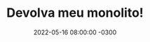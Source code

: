 ---
layout: post 
title:  "Devolva meu monolito!"
date:   2022-05-16 08:00:00 -0300
published: true
tag: "Edição #11 - 23.05.2022"
headline: "Devolva meu monolito!"
highlight_title: "Give me back my monolith"
highlight_url: "https://www.craigkerstiens.com/2019/03/13/give-me-back-my-monolith/"
highlight_autor: "Craig Kerstiens"
comentario: |-
  "O artigo trás uma reflexão dos desafios de uma arquitetura de micro serviços. Há uma revisita a alguns pontos que enfrentamos no dia a dia e como ela impacta no modo que vamos gerenciar o ambiente de micro serviços. Pontos como *setup*, *debug* e *test* são analisados. 

  O processo de setup cresceu drasticamente. O tempo de *onboard* de novos engenheiros também cresceu junto com um sentimento de complexidade desnecessária para engenheiros juniores.

  No processo de debug ficou inerentemente complicado. A identificação do erro não é mais tão clara quanto investigar o *stacktrace* e ir direto ao erro. Agora há a necessidade de entender como os serviços se comunicam e todas as peças têm que ser ligadas antes da análise do erro.

  Em relação a *continuous integration* e *continuous development* há muitos ganhos no processo, porém esse mesmo ambiente de CI/CD tem que ser replicado no ambiente do desenvolvedor e acaba sendo um esforço muito grande em momentos que você quer testar somente uma peça isolada.

  Concluindo o pensamento sobre as vantagens já sabidas sobre o uso de micro serviço (agilidade, escala dos times, performance e resiliência) normalmente quando o autor discute com outros colegas sobre escala, o foco é na maior parte da conversa é *como escalar o banco de dados*. Segundo o autor, há uma tendencia cada vez mais comum de se ouvir a reação: *Nós estamos felizes com nossa app monolítica.*"
comentado_por: "Tito Garrido Ogando"
comentado_por_linkedin: "https://www.linkedin.com/in/titogarrido"
---